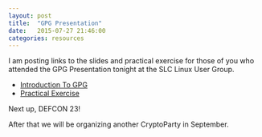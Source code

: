 ```yaml
---
layout: post
title:  "GPG Presentation"
date:   2015-07-27 21:46:00
categories: resources
---
```

 
I am posting links to the slides and practical exercise for those of you who attended the GPG Presentation tonight at the SLC Linux User Group.

* [Introduction To GPG](/slides/IntroductionToGPG.pdf)
* [Practical Exercise](/slides/GPG_Practical_Exercise.txt)

Next up, DEFCON 23! 

After that we will be organizing another CryptoParty in September.

